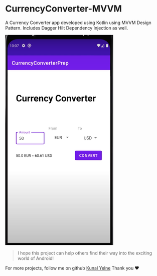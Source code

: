 # CurrencyConverter-MVVM

A Currency Converter app developed using Kotlin using MVVM Design Pattern. Includes Dagger Hilt Dependency Injection as well.
<div style="align:center">
  <img src ="/images/result.png"/>
</div>


> I hope this project can help others find their way into the exciting world of Android!

For more projects, follow me on github [Kunal Yelne](https://github.com/kunalyelne) 
Thank you :heart:
